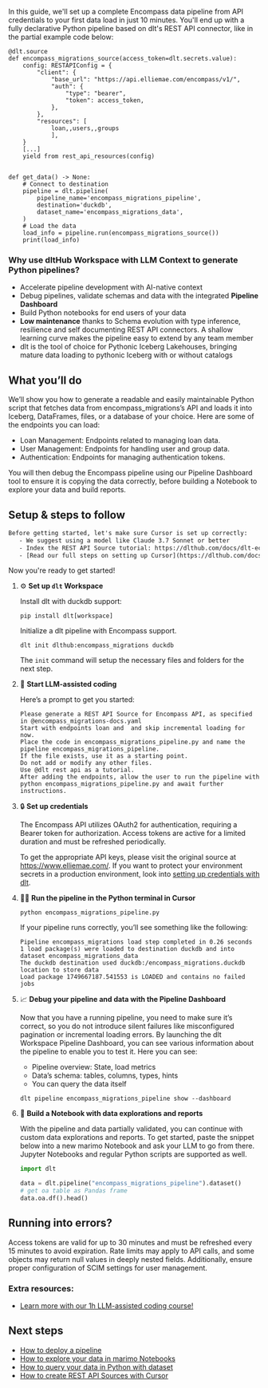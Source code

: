 In this guide, we'll set up a complete Encompass data pipeline from API credentials to your first data load in just 10 minutes. You'll end up with a fully declarative Python pipeline based on dlt's REST API connector, like in the partial example code below:

```python-outcome
@dlt.source
def encompass_migrations_source(access_token=dlt.secrets.value):
    config: RESTAPIConfig = {
        "client": {
            "base_url": "https://api.elliemae.com/encompass/v1/",
            "auth": {
                "type": "bearer",
                "token": access_token,
            },
        },
        "resources": [
            loan,,users,,groups
            ],
    }
    [...]
    yield from rest_api_resources(config)


def get_data() -> None:
    # Connect to destination
    pipeline = dlt.pipeline(
        pipeline_name='encompass_migrations_pipeline',
        destination='duckdb',
        dataset_name='encompass_migrations_data', 
    )
    # Load the data
    load_info = pipeline.run(encompass_migrations_source())
    print(load_info) 
```

### Why use dltHub Workspace with LLM Context to generate Python pipelines?

- Accelerate pipeline development with AI-native context
- Debug pipelines, validate schemas and data with the integrated **Pipeline Dashboard**
- Build Python notebooks for end users of your data
- **Low maintenance** thanks to Schema evolution with type inference, resilience and self documenting REST API connectors. A shallow learning curve makes the pipeline easy to extend by any team member
- dlt is the tool of choice for Pythonic Iceberg Lakehouses, bringing mature data loading to pythonic Iceberg with or without catalogs

## What you’ll do

We’ll show you how to generate a readable and easily maintainable Python script that fetches data from encompass_migrations’s API and loads it into Iceberg, DataFrames, files, or a database of your choice. Here are some of the endpoints you can load:

- Loan Management: Endpoints related to managing loan data.
- User Management: Endpoints for handling user and group data.
- Authentication: Endpoints for managing authentication tokens.

You will then debug the Encompass pipeline using our Pipeline Dashboard tool to ensure it is copying the data correctly, before building a Notebook to explore your data and build reports.

## Setup & steps to follow

```default
Before getting started, let's make sure Cursor is set up correctly:
   - We suggest using a model like Claude 3.7 Sonnet or better
   - Index the REST API Source tutorial: https://dlthub.com/docs/dlt-ecosystem/verified-sources/rest_api/ and add it to context as **@dlt rest api**
   - [Read our full steps on setting up Cursor](https://dlthub.com/docs/dlt-ecosystem/llm-tooling/cursor-restapi#23-configuring-cursor-with-documentation)
```

Now you're ready to get started!

1. ⚙️ **Set up `dlt` Workspace**
    
    Install dlt with duckdb support:
    ```shell
    pip install dlt[workspace]
    ```

    Initialize a dlt pipeline with Encompass support.
    ```shell
    dlt init dlthub:encompass_migrations duckdb
    ```

    The `init` command will setup the necessary files and folders for the next step.
    
2. 🤠 **Start LLM-assisted coding**
    
    Here’s a prompt to get you started:
    
    ```prompt
    Please generate a REST API Source for Encompass API, as specified in @encompass_migrations-docs.yaml 
    Start with endpoints loan and  and skip incremental loading for now. 
    Place the code in encompass_migrations_pipeline.py and name the pipeline encompass_migrations_pipeline. 
    If the file exists, use it as a starting point. 
    Do not add or modify any other files. 
    Use @dlt rest api as a tutorial. 
    After adding the endpoints, allow the user to run the pipeline with python encompass_migrations_pipeline.py and await further instructions.
    ```

    
3. 🔒 **Set up credentials** 
    
    The Encompass API utilizes OAuth2 for authentication, requiring a Bearer token for authorization. Access tokens are active for a limited duration and must be refreshed periodically.
    
    To get the appropriate API keys, please visit the original source at https://www.elliemae.com/.
    If you want to protect your environment secrets in a production environment, look into [setting up credentials with dlt](https://dlthub.com/docs/walkthroughs/add_credentials).
    
4. 🏃‍♀️ **Run the pipeline in the Python terminal in Cursor**
    
    ```shell
    python encompass_migrations_pipeline.py
    ```
    
    If your pipeline runs correctly, you’ll see something like the following:
    
    ```shell
    Pipeline encompass_migrations load step completed in 0.26 seconds
    1 load package(s) were loaded to destination duckdb and into dataset encompass_migrations_data
    The duckdb destination used duckdb:/encompass_migrations.duckdb location to store data
    Load package 1749667187.541553 is LOADED and contains no failed jobs
    ```
    
5. 📈 **Debug your pipeline and data with the Pipeline Dashboard**

    Now that you have a running pipeline, you need to make sure it’s correct, so you do not introduce silent failures like misconfigured pagination or incremental loading errors. By launching the dlt Workspace Pipeline Dashboard, you can see various information about the pipeline to enable you to test it. Here you can see:
    - Pipeline overview: State, load metrics
    - Data’s schema: tables, columns, types, hints
    - You can query the data itself
    
    ```shell
    dlt pipeline encompass_migrations_pipeline show --dashboard
    ```
    
6. 🐍 **Build a Notebook with data explorations and reports**

    With the pipeline and data partially validated, you can continue with custom data explorations and reports. To get started, paste the snippet below into a new marimo Notebook and ask your LLM to go from there. Jupyter Notebooks and regular Python scripts are supported as well.

    
    ```python
    import dlt

   data = dlt.pipeline("encompass_migrations_pipeline").dataset()
   # get oa table as Pandas frame
   data.oa.df().head()
    ```

## Running into errors?

Access tokens are valid for up to 30 minutes and must be refreshed every 15 minutes to avoid expiration. Rate limits may apply to API calls, and some objects may return null values in deeply nested fields. Additionally, ensure proper configuration of SCIM settings for user management.

### Extra resources:

- [Learn more with our 1h LLM-assisted coding course!](https://www.youtube.com/watch?v=GGid70rnJuM)

## Next steps

- [How to deploy a pipeline](https://dlthub.com/docs/walkthroughs/deploy-a-pipeline)
- [How to explore your data in marimo Notebooks](https://dlthub.com/docs/general-usage/dataset-access/marimo)
- [How to query your data in Python with dataset](https://dlthub.com/docs/general-usage/dataset-access/dataset)
- [How to create REST API Sources with Cursor](https://dlthub.com/docs/dlt-ecosystem/llm-tooling/cursor-restapi)